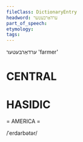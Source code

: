 ```yaml
---
fileClass: DictionaryEntry
headword: ערדאַרבעטער
part_of_speech: 
etymology: 
tags: 
---
```

ערדאַרבעטער
'farmer'

CENTRAL
========

HASIDIC
=======
= AMERICA = 

/ˈerdarbətər/